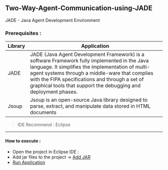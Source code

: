 ## Two-Way-Agent-Communication-using-JADE
JADE - Java Agent Development Environment

### Prerequisites :
Library | Application
----|-----
JADE | JADE (Java Agent Development Framework) is a software Framework fully implemented in the Java language. It simplifies the implementation of multi-agent systems through a middle-ware that complies with the FIPA specifications and through a set of graphical tools that support the debugging and deployment phases.
Jsoup|Jsoup is an open-source Java library designed to parse, extract, and manipulate data stored in HTML documents

> IDE Recommend : Eclipse
___

#### How to execute :
+ Open the project in Eclipse IDE :
+ Add jar files to the project -> [Add JAR](https://stackoverflow.com/questions/3280353/how-to-import-a-jar-in-eclipse)
+ [Run Application](https://wrjih.wordpress.com/2008/11/29/running-jade-under-eclipse/)
